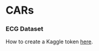 # CARs

### ECG Dataset
How to create a Kaggle token [here](https://towardsdatascience.com/downloading-datasets-from-kaggle-for-your-ml-project-b9120d405ea4).
